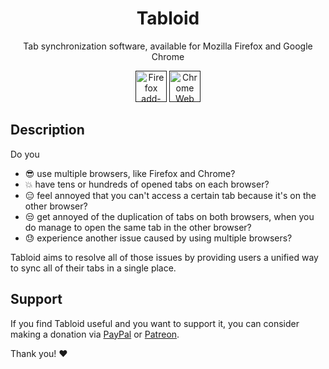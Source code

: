 <h1 align="center">Tabloid</h1>

<p align="center">Tab synchronization software, available for Mozilla Firefox and Google Chrome</p>

<p align="center">
    <a href="">
    <img src="https://i.imgur.com/8oYypZP.png" width="50px" height="50px" alt="Firefox add-ons"></a>
  <a href="">
    <img src="https://i.imgur.com/swtHVgh.png" width="50px" height="50px" alt="Chrome Web Store"></a>
</p>

## Description
Do you
- :sunglasses: use multiple browsers, like Firefox and Chrome? 
- :boom: have tens or hundreds of opened tabs on each browser? 
- :expressionless: feel annoyed that you can't access a certain tab because it's on the other browser? 
- :unamused: get annoyed of the duplication of tabs on both browsers, when you do manage to open the same tab in the other browser?
- :sweat: experience another issue caused by using multiple browsers?

Tabloid aims to resolve all of those issues by providing users a unified way to sync all of their tabs in a single place.

## Support
If you find Tabloid useful and you want to support it, you can consider making a donation via [PayPal](https://www.paypal.me/danielgospodinow/2) or [Patreon](https://www.patreon.com/danielgospodinow). 

Thank you! :heart:
